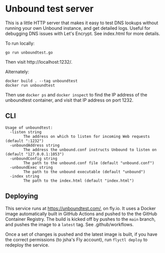 # Unbound test server

This is a little HTTP server that makes it easy to test DNS lookups without
running your own Unbound instance, and get detailed logs. Useful for debugging
DNS issues with Let's Encrypt. See index.html for more details.

To run locally:

```
go run unboundtest.go
```

Then visit http://localhost:1232/.

Alternately:

```
docker build . --tag unboundtest
docker run unboundtest
```

Then use `docker ps` and `docker inspect` to find the IP address of the
unboundtest container, and visit that IP address on port 1232.

## CLI
```
Usage of unboundtest:
  -listen string
        The address on which to listen for incoming Web requests (default ":1232")
  -unboundAddress string
        The address the unbound.conf instructs Unbound to listen on (default "127.0.0.1:1053")
  -unboundConfig string
        The path to the unbound.conf file (default "unbound.conf")
  -unboundExec string
        The path to the unbound executable (default "unbound")
  -index string
        The path to the index.html (default "index.html")
```

## Deploying

This service runs at https://unboundtest.com/, on fly.io. It uses a Docker image
automatically built in GitHub Actions and pushed to the the GitHub Container
Registry. The build is kicked off by pushes to the `main` branch, and pushes
the image to a `latest` tag. See .github/workflows.

Once a set of changes is pushed and the latest image is built, if you have the
correct permissions (to jsha's Fly account), run `flyctl deploy` to redeploy the
service.
